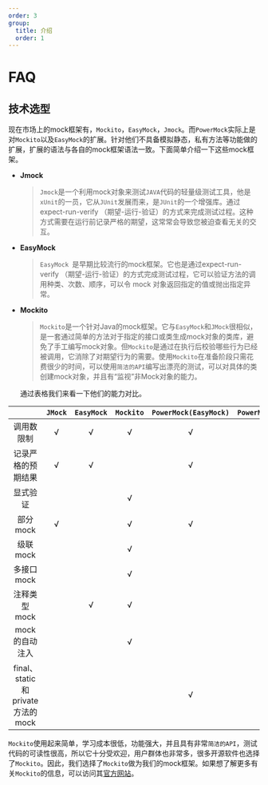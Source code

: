 ```yaml
---
order: 3
group: 
  title: 介绍
  order: 1
---
```


# FAQ

## 技术选型

​		现在市场上的mock框架有，`Mockito`，`EasyMock`，`Jmock`。而`PowerMock`实际上是对`Mockito`以及`EasyMock`的扩展。针对他们不具备模拟静态，私有方法等功能做的扩展，扩展的语法与各自的mock框架语法一致。下面简单介绍一下这些mock框架。

- **Jmock**

  > `Jmock`是一个利用mock对象来测试`JAVA`代码的轻量级测试工具，他是`xUnit`的一员，它从`JUnit`发展而来，是`JUnit`的一个增强库。通过expect-run-verify （期望-运行-验证）的方式来完成测试过程。这种方式需要在运行前记录严格的期望，这常常会导致您被迫查看无关的交互。

- **EasyMock**

  > `EasyMock `是早期比较流行的mock框架。它也是通过expect-run-verify （期望-运行-验证）的方式完成测试过程，它可以验证方法的调用种类、次数、顺序，可以令 mock 对象返回指定的值或抛出指定异常。

- **Mockito**

  > `Mockito`是一个针对Java的mock框架。它与`EasyMock`和`JMock`很相似，是一套通过简单的方法对于指定的接口或类生成mock对象的类库，避免了手工编写mock对象。但`Mockito`是通过在执行后校验哪些行为已经被调用，它消除了对期望行为的需要。使用`Mockito`在准备阶段只需花费很少的时间，可以使用`简洁的API`编写出漂亮的测试，可以对具体的类创建mock对象，并且有“监视”非Mock对象的能力。 

  通过表格我们来看一下他们的能力对比。

|                                  | `JMock` | `EasyMock` | `Mockito` | `PowerMock(EasyMock)` | `PowerMock(Mockito) ` |
| :------------------------------: | :-----: | :--------: | :-------: | :-------------------: | :-------------------: |
|            调用数限制            |    √    |     √      |     √     |           √           |           √           |
|        记录严格的预期结果        |    √    |     √      |           |           √           |                       |
|             显式验证             |         |            |     √     |                       |           √           |
|             部分mock             |    √    |            |     √     |           √           |           √           |
|             级联mock             |         |            |     √     |                       |           √           |
|            多接口mock            |         |            |     √     |                       |           √           |
|           注释类型mock           |         |     √      |     √     |                       |           √           |
|          mock的自动注入          |         |            |     √     |                       |           √           |
| final、static和private方法的mock |         |            |           |           √           |           √           |

​		`Mockito`使用起来简单，学习成本很低，功能强大，并且具有非常`简洁的API`，测试代码的可读性很高，所以它十分受欢迎，用户群体也非常多，很多开源软件也选择了`Mockito`。因此，我们选择了`Mockito`做为我们的mock框架。如果想了解更多有关`Mockito`的信息，可以访问其[官方网站](https://site.mockito.org/)。